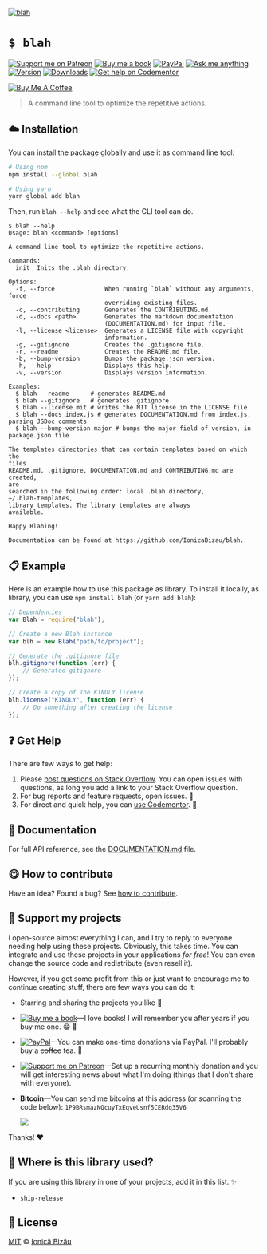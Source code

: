 <!-- Please do not edit this file. Edit the `blah` field in the `package.json` instead. If in doubt, open an issue. -->








[![blah](http://i.imgur.com/at4TK2R.png)](#)











# `$ blah`

 [![Support me on Patreon][badge_patreon]][patreon] [![Buy me a book][badge_amazon]][amazon] [![PayPal][badge_paypal_donate]][paypal-donations] [![Ask me anything](https://img.shields.io/badge/ask%20me-anything-1abc9c.svg)](https://github.com/IonicaBizau/ama) [![Version](https://img.shields.io/npm/v/blah.svg)](https://www.npmjs.com/package/blah) [![Downloads](https://img.shields.io/npm/dt/blah.svg)](https://www.npmjs.com/package/blah) [![Get help on Codementor](https://cdn.codementor.io/badges/get_help_github.svg)](https://www.codementor.io/johnnyb?utm_source=github&utm_medium=button&utm_term=johnnyb&utm_campaign=github)

<a href="https://www.buymeacoffee.com/H96WwChMy" target="_blank"><img src="https://www.buymeacoffee.com/assets/img/custom_images/yellow_img.png" alt="Buy Me A Coffee"></a>







> A command line tool to optimize the repetitive actions.

















## :cloud: Installation

You can install the package globally and use it as command line tool:


```sh
# Using npm
npm install --global blah

# Using yarn
yarn global add blah
```


Then, run `blah --help` and see what the CLI tool can do.


```
$ blah --help
Usage: blah <command> [options]

A command line tool to optimize the repetitive actions.

Commands:
  init  Inits the .blah directory.

Options:
  -f, --force              When running `blah` without any arguments, force
                           overriding existing files.
  -c, --contributing       Generates the CONTRIBUTING.md.
  -d, --docs <path>        Generates the markdown documentation
                           (DOCUMENTATION.md) for input file.
  -l, --license <license>  Generates a LICENSE file with copyright
                           information.
  -g, --gitignore          Creates the .gitignore file.
  -r, --readme             Creates the README.md file.
  -b, --bump-version       Bumps the package.json version.
  -h, --help               Displays this help.
  -v, --version            Displays version information.

Examples:
  $ blah --readme      # generates README.md
  $ blah --gitignore   # generates .gitignore
  $ blah --license mit # writes the MIT license in the LICENSE file
  $ blah --docs index.js # generates DOCUMENTATION.md from index.js, parsing JSDoc comments
  $ blah --bump-version major # bumps the major field of version, in package.json file

The templates directories that can contain templates based on which the
files
README.md, .gitignore, DOCUMENTATION.md and CONTRIBUTING.md are created,
are
searched in the following order: local .blah directory,
~/.blah-templates,
library templates. The library templates are always
available.

Happy Blahing!

Documentation can be found at https://github.com/IonicaBizau/blah.
```













## :clipboard: Example



Here is an example how to use this package as library. To install it locally, as library, you can use `npm install blah` (or `yarn add blah`):



```js
// Dependencies
var Blah = require("blah");

// Create a new Blah instance
var blh = new Blah("path/to/project");

// Generate the .gitignore file
blh.gitignore(function (err) {
    // Generated gitignore
});

// Create a copy of The KINDLY license
blh.license("KINDLY", function (err) {
    // Do something after creating the license
});
```











## :question: Get Help

There are few ways to get help:



 1. Please [post questions on Stack Overflow](https://stackoverflow.com/questions/ask). You can open issues with questions, as long you add a link to your Stack Overflow question.
 2. For bug reports and feature requests, open issues. :bug:
 3. For direct and quick help, you can [use Codementor](https://www.codementor.io/johnnyb). :rocket:





## :memo: Documentation

For full API reference, see the [DOCUMENTATION.md][docs] file.












## :yum: How to contribute
Have an idea? Found a bug? See [how to contribute][contributing].


## :sparkling_heart: Support my projects
I open-source almost everything I can, and I try to reply to everyone needing help using these projects. Obviously,
this takes time. You can integrate and use these projects in your applications *for free*! You can even change the source code and redistribute (even resell it).

However, if you get some profit from this or just want to encourage me to continue creating stuff, there are few ways you can do it:


 - Starring and sharing the projects you like :rocket:
 - [![Buy me a book][badge_amazon]][amazon]—I love books! I will remember you after years if you buy me one. :grin: :book:
 - [![PayPal][badge_paypal]][paypal-donations]—You can make one-time donations via PayPal. I'll probably buy a ~~coffee~~ tea. :tea:
 - [![Support me on Patreon][badge_patreon]][patreon]—Set up a recurring monthly donation and you will get interesting news about what I'm doing (things that I don't share with everyone).
 - **Bitcoin**—You can send me bitcoins at this address (or scanning the code below): `1P9BRsmazNQcuyTxEqveUsnf5CERdq35V6`

    ![](https://i.imgur.com/z6OQI95.png)


Thanks! :heart:
















## :dizzy: Where is this library used?
If you are using this library in one of your projects, add it in this list. :sparkles:

 - `ship-release`











## :scroll: License

[MIT][license] © [Ionică Bizău][website]






[license]: /LICENSE
[website]: https://ionicabizau.net
[contributing]: /CONTRIBUTING.md
[docs]: /DOCUMENTATION.md
[badge_patreon]: https://ionicabizau.github.io/badges/patreon.svg
[badge_amazon]: https://ionicabizau.github.io/badges/amazon.svg
[badge_paypal]: https://ionicabizau.github.io/badges/paypal.svg
[badge_paypal_donate]: https://ionicabizau.github.io/badges/paypal_donate.svg
[patreon]: https://www.patreon.com/ionicabizau
[amazon]: http://amzn.eu/hRo9sIZ
[paypal-donations]: https://www.paypal.com/cgi-bin/webscr?cmd=_s-xclick&hosted_button_id=RVXDDLKKLQRJW
